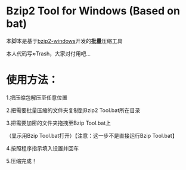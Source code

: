 # **Bzip2 Tool for Windows (Based on bat)**
本脚本是基于[bzip2-windows](https://github.com/philr/bzip2-windows)开发的**批量**压缩工具

本人代码写≈Trash，大家对付用吧...

# **使用方法：**
1.把压缩包解压至任意位置

2.把需要批量压缩的文件夹复制到Bzip2 Tool.bat所在目录

3.把需要加密的文件夹拖拽至Bzip Tool.bat上

（显示用Bzip Tool.bat打开）【注意：这一步不是直接运行Bzip Tool.bat】

4.按照程序指示填入设置并回车

5.压缩完成！

